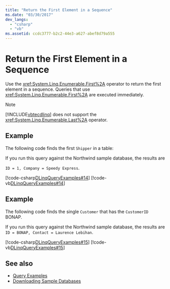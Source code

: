 ```yaml
---
title: "Return the First Element in a Sequence"
ms.date: "03/30/2017"
dev_langs: 
  - "csharp"
  - "vb"
ms.assetid: ccdc3777-b2c2-44e3-a627-abef8d79a555
---
```

# Return the First Element in a Sequence
Use the <xref:System.Linq.Enumerable.First%2A> operator to return the first element in a sequence. Queries that use <xref:System.Linq.Enumerable.First%2A> are executed immediately.  
  
> [!NOTE]
>  [!INCLUDE[vbtecdlinq](../../../../../../includes/vbtecdlinq-md.md)] does not support the <xref:System.Linq.Enumerable.Last%2A> operator.  
  
## Example  
 The following code finds the first `Shipper` in a table:  
  
 If you run this query against the Northwind sample database, the results are  
  
 `ID = 1, Company = Speedy Express`.  
  
 [!code-csharp[DLinqQueryExamples#14](../../../../../../samples/snippets/csharp/VS_Snippets_Data/DLinqQueryExamples/cs/Program.cs#14)]
 [!code-vb[DLinqQueryExamples#14](../../../../../../samples/snippets/visualbasic/VS_Snippets_Data/DLinqQueryExamples/vb/Module1.vb#14)]  
  
## Example  
 The following code finds the single `Customer` that has the `CustomerID` BONAP.  
  
 If you run this query against the Northwind sample database, the results are `ID = BONAP, Contact = Laurence Lebihan`.  
  
 [!code-csharp[DLinqQueryExamples#15](../../../../../../samples/snippets/csharp/VS_Snippets_Data/DLinqQueryExamples/cs/Program.cs#15)]
 [!code-vb[DLinqQueryExamples#15](../../../../../../samples/snippets/visualbasic/VS_Snippets_Data/DLinqQueryExamples/vb/Module1.vb#15)]  
  
## See also
- [Query Examples](../../../../../../docs/framework/data/adonet/sql/linq/query-examples.md)
- [Downloading Sample Databases](../../../../../../docs/framework/data/adonet/sql/linq/downloading-sample-databases.md)
